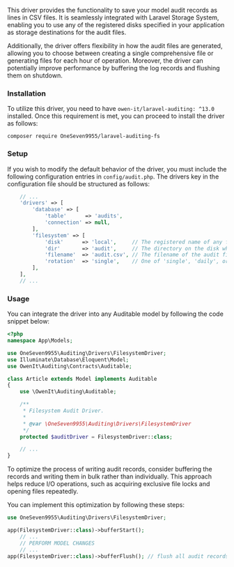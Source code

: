 This driver provides the functionality to save your model audit records as lines in CSV files. It is seamlessly integrated
with Laravel Storage System, enabling you to use any of the registered disks specified in your application as storage
destinations for the audit files.

Additionally, the driver offers flexibility in how the audit files are generated, allowing you to choose between creating
a single comprehensive file or generating files for each hour of operation. Moreover, the driver can potentially improve
performance by buffering the log records and flushing them on shutdown.

### Installation

To utilize this driver, you need to have `owen-it/laravel-auditing: ^13.0` installed. Once this requirement is met, you
can proceed to install the driver as follows:

```
composer require OneSeven9955/laravel-auditing-fs
```

### Setup

If you wish to modify the default behavior of the driver, you must include the following configuration entries in
`config/audit.php`. The drivers key in the configuration file should be structured as follows:

```php
    // ...
    'drivers' => [
        'database' => [
            'table'      => 'audits',
            'connection' => null,
        ],
        'filesystem' => [
            'disk'      => 'local',     // The registered name of any filesystem disk in the application
            'dir'       => 'audit',     // The directory on the disk where the audit csv files will be saved
            'filename'  => 'audit.csv', // The filename of the audit file
            'rotation'  => 'single',    // One of 'single', 'daily', or 'hourly'
        ],
    ],
    // ...
```

### Usage

You can integrate the driver into any Auditable model by following the code snippet below:

```php
<?php
namespace App\Models;

use OneSeven9955\Auditing\Drivers\FilesystemDriver;
use Illuminate\Database\Eloquent\Model;
use OwenIt\Auditing\Contracts\Auditable;

class Article extends Model implements Auditable
{
    use \OwenIt\Auditing\Auditable;

    /**
     * Filesystem Audit Driver.
     *
     * @var \OneSeven9955\Auditing\Drivers\FilesystemDriver
     */
    protected $auditDriver = FilesystemDriver::class;

    // ...
}
```

To optimize the process of writing audit records, consider buffering the records and writing
them in bulk rather than individually. This approach helps reduce I/O operations, such as
acquiring exclusive file locks and opening files repeatedly.

You can implement this optimization by following these steps:

```php
use OneSeven9955\Auditing\Drivers\FilesystemDriver;

app(FilesystemDriver::class)->bufferStart();
    // ...
    // PERFORM MODEL CHANGES
    // ...
app(FilesystemDriver::class)->bufferFlush(); // flush all audit records into a file at once
```
